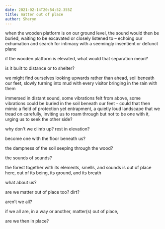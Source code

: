 ```yaml
---
date: 2021-02-14T20:54:52.355Z
title: matter out of place
author: Sheryn
---
```

<!--StartFragment-->

when the wooden platform is on our ground level, the sound would then be buried, waiting to be excavated or closely listened to – echoing our exhumation and search for intimacy with a seemingly insentient or defunct plane

if the wooden platform is elevated, what would that separation mean?

is it built to distance or to shelter?

we might find ourselves looking upwards rather than ahead, soil beneath our feet, slowly turning into mud with every visitor bringing in the rain with them

immersed in distant sound, some vibrations felt from above, some vibrations could be buried in the soil beneath our feet - could that then mimic a field of protection yet entrapment, a quietly loud landscape that we tread on carefully, inviting us to roam through but not to be one with it, urging us to seek the other side?

why don't we climb up? rest in elevation?

become one with the floor beneath us?

the dampness of the soil seeping through the wood?

the sounds of sounds?

the forest together with its elements, smells, and sounds is out of place here, out of its being, its ground, and its breath

what about us?

are we matter out of place too? dirt?

aren’t we all?

if we all are, in a way or another, matter(s) out of place,

are we then in place?

<!--EndFragment-->